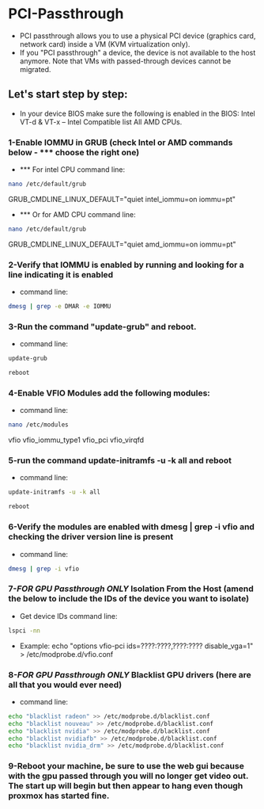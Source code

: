 # PCI-Passthrough
* PCI passthrough allows you to use a physical PCI device (graphics card, network card) inside a VM (KVM virtualization only).
* If you "PCI passthrough" a device, the device is not available to the host anymore. Note that VMs with passed-through devices cannot be migrated.
## Let's start step by step:
* In your device BIOS make sure the following is enabled in the BIOS: Intel VT-d & VT-x – Intel Compatible list All AMD CPUs.
### 1-Enable IOMMU in GRUB (check Intel or AMD commands below - *** choose the right one)
* *** For intel CPU command line: 
```bash
nano /etc/default/grub
```
GRUB_CMDLINE_LINUX_DEFAULT="quiet intel_iommu=on iommu=pt"

* *** Or for AMD CPU command line:
```bash
nano /etc/default/grub
```
GRUB_CMDLINE_LINUX_DEFAULT="quiet amd_iommu=on iommu=pt"
### 2-Verify that IOMMU is enabled by running and looking for a line indicating it is enabled
* command line:
```bash
dmesg | grep -e DMAR -e IOMMU
```
### 3-Run the command "update-grub" and reboot.
* command line:
```bash
update-grub
```
```bash
reboot
```
### 4-Enable VFIO Modules add the following modules:
* command line:
```bash
nano /etc/modules
```
vfio
vfio_iommu_type1
vfio_pci
vfio_virqfd
### 5-run the command update-initramfs -u -k all and reboot
* command line:
```bash
update-initramfs -u -k all
```
```bash
reboot
```
### 6-Verify the modules are enabled with dmesg | grep -i vfio and checking the driver version line is present
* command line:
```bash
dmesg | grep -i vfio
```
### 7-*FOR GPU Passthrough ONLY* Isolation From the Host (amend the below to include the IDs of the device you want to isolate)
* Get device IDs command line:
```bash
lspci -nn
```
* Example:
echo "options vfio-pci ids=????:????,????:???? disable_vga=1" > /etc/modprobe.d/vfio.conf
### 8-*FOR GPU Passthrough ONLY* Blacklist GPU drivers (here are all that you would ever need)
* command line:
```bash
echo "blacklist radeon" >> /etc/modprobe.d/blacklist.conf 
echo "blacklist nouveau" >> /etc/modprobe.d/blacklist.conf 
echo "blacklist nvidia" >> /etc/modprobe.d/blacklist.conf 
echo "blacklist nvidiafb" >> /etc/modprobe.d/blacklist.conf
echo "blacklist nvidia_drm" >> /etc/modprobe.d/blacklist.conf 
```
### 9-Reboot your machine, be sure to use the web gui because with the gpu passed through you will no longer get video out. The start up will begin but then appear to hang even though proxmox has started fine.
